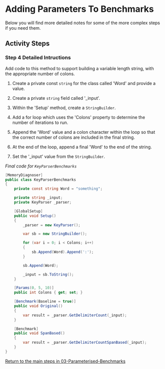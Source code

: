 # Adding Parameters To Benchmarks

Below you will find more detailed notes for some of the more complex steps if you need them.

## Activity Steps

### Step 4 Detailed Intructions

Add code to this method to support building a variable length string, with the appropriate number of colons.

1. Create a private const `string` for the class called 'Word' and provide a value.

2. Create a private `string` field called '_input'.

3. Within the 'Setup' method, create a `StringBuilder`.

4. Add a for loop which uses the 'Colons' property to determine the number of iterations to run.

5. Append the 'Word' value and a colon character within the loop so that the correct number of colons are included in the final string.

6. At the end of the loop, append a final 'Word' to the end of the string.

7. Set the '_input' value from the `StringBuilder`.

*Final code for `KeyParserBenchmarks`*

```csharp
[MemoryDiagnoser]
public class KeyParserBenchmarks
{
    private const string Word = "something";

    private string _input;
    private KeyParser _parser;

    [GlobalSetup]
    public void Setup()
    {
        _parser = new KeyParser();

        var sb = new StringBuilder();

        for (var i = 0; i < Colons; i++)
        {
            sb.Append(Word).Append(':');
        }

        sb.Append(Word);

        _input = sb.ToString();
    }

    [Params(0, 5, 10)]
    public int Colons { get; set; }

    [Benchmark(Baseline = true)]
    public void Original()
    {
        var result = _parser.GetDelimiterCount(_input);
    }

    [Benchmark]
    public void SpanBased()
    {
        var result = _parser.GetDelimiterCountSpanBased(_input);
    }
}
```

[Return to the main steps in 03-Parameterised-Benchmarks](../03-Parameterised-Benchmarks.md)